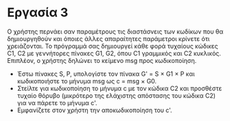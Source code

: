 # Εργασία 3 
Ο χρήστης περνάει σαν παραμέτρους τις διαστάσvεις των κωδίκων που θα δημιουργηθούν και όποιες άλλες απαραίτητες παράμετροι κρίνετε ότι χρειάζονται. 
Το πρόγραμμά σας δημιουργεί κάθε φορά τυχαίους κώδικες C1, C2 με γεννήτορες πίνακες G1, G2, όπου C1 γραμμικός και C2 κυκλικός. 
Επιπλέον, ο χρήστης δηλώνει το κείμενο msg προς κωδικοποίηση. 

+ Έστω πίνακες S, P, υπολογίστε τον πίνακα G' = S × G1 × P και κωδικοποιήστε το μήνυμα msg ως c = msg × G0.
+ Στείλτε για κωδικοποίηση το μήνυμα c με τον κώδικα C2 και προσθέστε τυχαίο θόρυβο (μικρότερο της ελάχιστης απόστασης του κώδικα C2) για να πάρετε το μήνυμα c'. 
+ Εμφανίζετε στον χρήστη την αποκωδικοποίηση του c'.